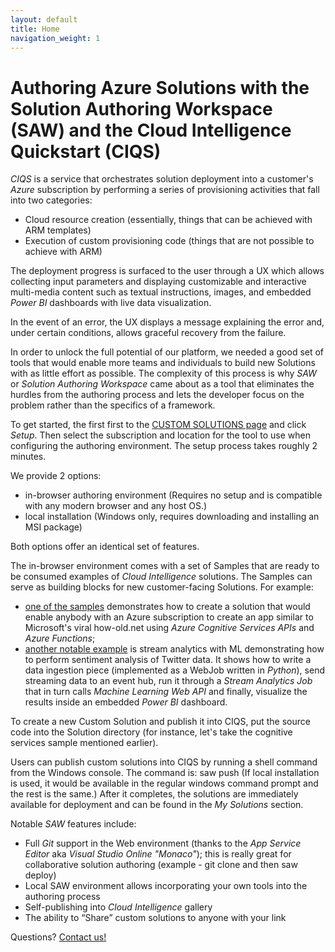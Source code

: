 ```yaml
---
layout: default
title: Home
navigation_weight: 1
---
```


# Authoring Azure Solutions with the Solution Authoring Workspace (SAW) and the Cloud Intelligence Quickstart (CIQS)

*CIQS* is a service that orchestrates solution deployment into a customer's *Azure* subscription by performing a series of provisioning activities that fall into two categories:
- Cloud resource creation (essentially, things that can be achieved with ARM templates)
- Execution of custom provisioning code (things that are not possible to achieve with ARM)

The deployment progress is surfaced to the user through a UX which allows collecting input parameters and displaying customizable and interactive multi-media content such as textual instructions, images, and embedded *Power BI* dashboards with live data visualization.

In the event of an error, the UX displays a message explaining the error and, under certain conditions, allows graceful recovery from the failure.

In order to unlock the full potential of our platform, we needed a good set of tools that would enable more teams and individuals to build new Solutions with as little effort as possible. The complexity of this process is why *SAW* or *Solution Authoring Workspace* came about as a tool that eliminates the hurdles from the authoring process and lets the developer focus on the problem rather than the specifics of a framework.

To get started, the first first to the [CUSTOM SOLUTIONS page](https://quickstart.azure.ai/CustomSolutions) and click *Setup*.  Then select the subscription and location for the tool to use when configuring the authoring environment.  The setup process takes roughly 2 minutes.

We provide 2 options:
- in-browser authoring environment (Requires no setup and is compatible with any modern browser and any host OS.)
- local installation (Windows only, requires downloading and installing an MSI package)

Both options offer an identical set of features.

The in-browser environment comes with a set of Samples that are ready to be consumed examples of *Cloud Intelligence* solutions. The Samples can serve as building blocks for new customer-facing Solutions. For example:

- [one of the samples](https://github.com/Azure/Azure-CloudIntelligence-SolutionAuthoringWorkspace/tree/master/Samples/004-cognitiveservices) demonstrates how to create a solution that would enable anybody with an Azure subscription to create an app similar to Microsoft's viral how-old.net using *Azure Cognitive Services APIs* and *Azure Functions*;
- [another notable example](https://github.com/Azure/Azure-CloudIntelligence-SolutionAuthoringWorkspace/tree/master/Samples/009-twitterstreaming) is stream analytics with ML demonstrating how to perform sentiment analysis of Twitter data. It shows how to write a data ingestion piece (implemented as a WebJob written in *Python*), send streaming data to an event hub, run it through a *Stream Analytics Job* that in turn calls *Machine Learning Web API* and finally, visualize the results inside an embedded *Power BI* dashboard.

To create a new Custom Solution and publish it into CIQS, put the source code into the Solution directory (for instance, let's take the cognitive services sample mentioned earlier).

Users can publish custom solutions into CIQS by running a shell command from the Windows console. The command is: saw push (If local installation is used, it would be available in the regular windows command prompt and the rest is the same.) After it completes, the solutions are immediately available for deployment and can be found in the *My Solutions* section.

Notable *SAW* features include:
- Full *Git* support in the Web environment (thanks to the *App Service Editor* aka *Visual Studio Online "Monaco"*); this is really great for collaborative solution authoring (example - git clone and then saw deploy)
- Local SAW environment allows incorporating your own tools into the authoring process
- Self-publishing into *Cloud Intelligence* gallery
- The ability to “Share” custom solutions to anyone with your link

Questions? [Contact us!](mailto:cisauthors@microsoft.com)


